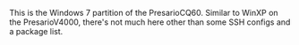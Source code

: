 This is the Windows 7 partition of the PresarioCQ60.
Similar to WinXP on the PresarioV4000, there's not much here other than some SSH configs and a package list.
